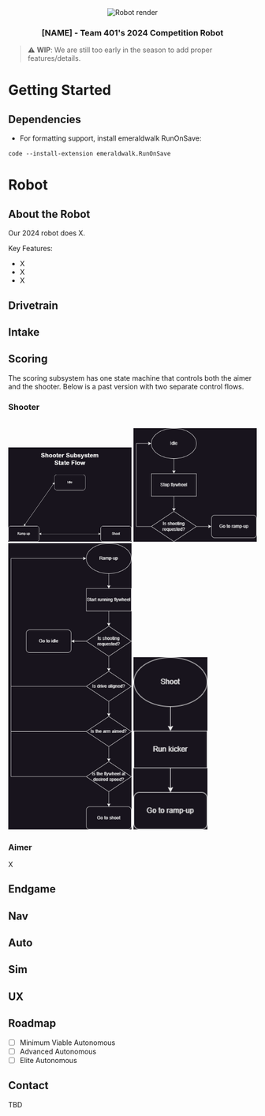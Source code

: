 <div align="center">
  <img src="images/render" alt="Robot render" width="150" height="150">
  <h3 align="center">[NAME] - Team 401's 2024 Competition Robot</h3>
</div>

> :warning: **WIP**: We are still too early in the season to add proper features/details.

# Getting Started

## Dependencies
- For formatting support, install emeraldwalk RunOnSave:
```
code --install-extension emeraldwalk.RunOnSave
```


# Robot

## About the Robot
Our 2024 robot does X.

Key Features:
* X
* X
* X

## Drivetrain

## Intake

## Scoring
The scoring subsystem has one state machine that controls both the aimer and the shooter. Below is a past version with two separate control flows.

### Shooter
<br>
<img src="images/ShooterStates.png" alt="shooter-states" width="250">
<img src="images/idleShooter.png" alt="idle" width="250">
<img src="images/rampShooter.png" alt="ramp-up" width="250">
<img src="images/shootShooter.png" alt="shoot" width="150">

### Aimer
X

## Endgame

## Nav

## Auto

## Sim

## UX


## Roadmap
- [ ] Minimum Viable Autonomous
- [ ] Advanced Autonomous
- [ ] Elite Autonomous

## Contact
TBD
